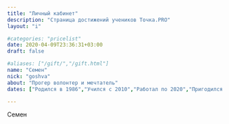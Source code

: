 ```yaml
---
title: "Личный кабинет"
description: "Страница достижений учеников Точка.PRO"
layout: "i"

#categories: "pricelist"
date: 2020-04-09T23:36:31+03:00
draft: false

#aliases: ["/gift/","/gift.html"]
name: "Семен"
nick: "goshva"
about: "Прогер волонтер и мечтатель"
dates: ["Родился в 1986","Учился с 2010","Работал по 2020","Пригодился в 2021"]

---
```

Семен